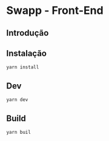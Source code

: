 # Swapp - Front-End

## Introdução

## Instalação
`yarn install`

## Dev
`yarn dev`

## Build
`yarn buil`